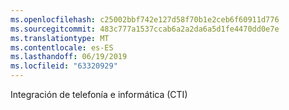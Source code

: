 ```yaml
---
ms.openlocfilehash: c25002bbf742e127d58f70b1e2ceb6f60911d776
ms.sourcegitcommit: 483c777a1537ccab6a2a2da6a5d1fe4470dd0e7e
ms.translationtype: MT
ms.contentlocale: es-ES
ms.lasthandoff: 06/19/2019
ms.locfileid: "63320929"
---
```

Integración de telefonía e informática (CTI)